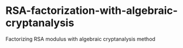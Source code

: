# RSA-factorization-with-algebraic-cryptanalysis
Factorizing RSA modulus with algebraic cryptanalysis method
